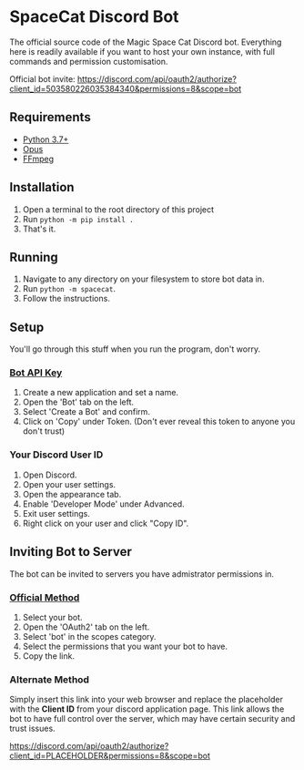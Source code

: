# SpaceCat Discord Bot

The official source code of the Magic Space Cat Discord bot. Everything here is readily available if you want to host your own instance, with full commands and permission customisation.

Official bot invite: https://discord.com/api/oauth2/authorize?client_id=503580226035384340&permissions=8&scope=bot

## Requirements
-   [Python 3.7+](https://www.python.org/)
-   [Opus](https://www.opus-codec.org/)
-   [FFmpeg](https://www.ffmpeg.org/)

## Installation
1. Open a terminal to the root directory of this project
2. Run `python -m pip install .`
3. That's it.

## Running
1. Navigate to any directory on your filesystem to store bot data in.
2. Run `python -m spacecat`.
3. Follow the instructions.

## Setup
You'll go through this stuff when you run the program, don't worry.

### [Bot API Key](https://discordapp.com/developers/applications/)
1. Create a new application and set a name.
2. Open the 'Bot' tab on the left.
3. Select 'Create a Bot' and confirm.
4. Click on 'Copy' under Token.
(Don't ever reveal this token to anyone you don't trust)

### Your Discord User ID
1. Open Discord.
2. Open your user settings.
3. Open the appearance tab.
4. Enable 'Developer Mode' under Advanced.
5. Exit user settings.
6. Right click on your user and click "Copy ID".

## Inviting Bot to Server
The bot can be invited to servers you have admistrator permissions in.

### [Official Method](https://discordapp.com/developers/applications/)
1. Select your bot.
2. Open the 'OAuth2' tab on the left.
3. Select 'bot' in the scopes category.
4. Select the permissions that you want your bot to have.
5. Copy the link.

### Alternate Method
Simply insert this link into your web browser and replace the placeholder with the **Client ID** from your discord application page. This link allows the bot to have full control over the server, which may have certain security and trust issues.

https://discord.com/api/oauth2/authorize?client_id=PLACEHOLDER&permissions=8&scope=bot
